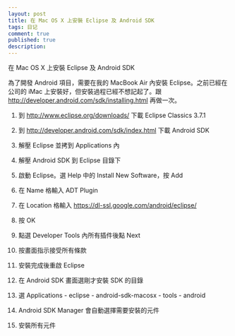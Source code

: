 ```yaml
---
layout: post
title: 在 Mac OS X 上安裝 Eclipse 及 Android SDK
tags: 日记
comment: true
published: true
description: 
---
```

在 Mac OS X 上安裝 Eclipse 及 Android SDK

為了開發 Android 項目，需要在我的 MacBook Air 內安裝 Eclipse。之前已經在公司的 iMac 上安裝好，但安裝過程已經不想記起了。跟 http://developer.android.com/sdk/installing.html 再做一次。

1. 到 http://www.eclipse.org/downloads/ 下載 Eclipse Classics 3.7.1
2. 到 http://developer.android.com/sdk/index.html 下載 Android SDK
3. 解壓 Eclipse 並拷到 Applications 內
4. 解壓 Android SDK 到 Eclipse 目錄下
5. 啟動 Eclipse。選 Help 中的 Install New Software，按 Add
6. 在 Name 格輸入 ADT Plugin
7. 在 Location 格輸入 https://dl-ssl.google.com/android/eclipse/

8. 按 OK
9. 點選 Developer Tools 內所有插件後點 Next
10. 按畫面指示接受所有條款
11. 安裝完成後重啟 Eclipse
12. 在 Android SDK 畫面選剛才安裝 SDK 的目錄

13. 選 Applications - eclipse - android-sdk-macosx - tools - android

14. Android SDK Manager 會自動選擇需要安裝的元件
15. 安裝所有元件